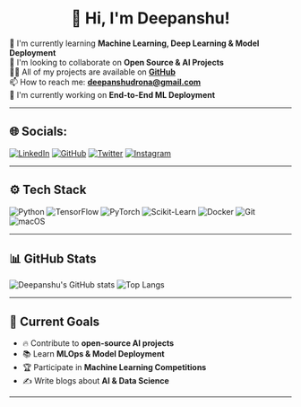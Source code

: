 <h1 align="center">👋 Hi, I'm Deepanshu!</h1>

🌱 I'm currently learning **Machine Learning, Deep Learning & Model Deployment**  
🤝 I'm looking to collaborate on **Open Source & AI Projects**  
👨‍💻 All of my projects are available on **[GitHub](https://github.com/dronaop?tab=repositories)**  
📫 How to reach me: **deepanshudrona@gmail.com**  
🚀 I'm currently working on **End-to-End ML Deployment**  

---

## 🌐 **Socials:**
[![LinkedIn](https://img.shields.io/badge/LinkedIn-0077B5?style=for-the-badge&logo=linkedin&logoColor=white)](https://www.linkedin.com/in/deepanshu-drona)
[![GitHub](https://img.shields.io/badge/GitHub-181717?style=for-the-badge&logo=github&logoColor=white)](https://github.com/dronaop)
[![Twitter](https://img.shields.io/badge/Twitter-1DA1F2?style=for-the-badge&logo=twitter&logoColor=white)](https://twitter.com/yourtwitter)
[![Instagram](https://img.shields.io/badge/Instagram-E4405F?style=for-the-badge&logo=instagram&logoColor=white)](https://instagram.com/deepanshu.dmg)

---

## ⚙️ **Tech Stack**
![Python](https://img.shields.io/badge/Python-3776AB?style=for-the-badge&logo=python&logoColor=white)
![TensorFlow](https://img.shields.io/badge/TensorFlow-FF6F00?style=for-the-badge&logo=tensorflow&logoColor=white)
![PyTorch](https://img.shields.io/badge/PyTorch-EE4C2C?style=for-the-badge&logo=pytorch&logoColor=white)
![Scikit-Learn](https://img.shields.io/badge/Scikit%20Learn-F7931E?style=for-the-badge&logo=scikit-learn&logoColor=white)
![Docker](https://img.shields.io/badge/Docker-2496ED?style=for-the-badge&logo=docker&logoColor=white)
![Git](https://img.shields.io/badge/Git-F05032?style=for-the-badge&logo=git&logoColor=white)
![macOS](https://img.shields.io/badge/macOS-000000?style=for-the-badge&logo=apple&logoColor=white)

---

## 📊 **GitHub Stats**
![Deepanshu's GitHub stats](https://github-readme-stats.vercel.app/api?username=Deepanshu&show_icons=true&theme=dark)
![Top Langs](https://github-readme-stats.vercel.app/api/top-langs/?username=Deepanshu&layout=compact&theme=dark)

---

## 🎯 **Current Goals**
- 🔥 Contribute to **open-source AI projects**  
- 📚 Learn **MLOps & Model Deployment**  
- 🏆 Participate in **Machine Learning Competitions**  
- ✍️ Write blogs about **AI & Data Science**  

---
